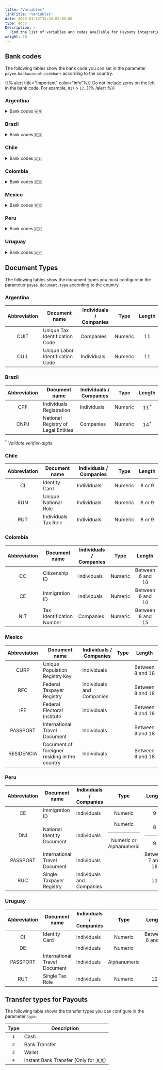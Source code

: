 ```yaml
---
title: "Variables"
linkTitle: "Variables"
date: 2023-03-22T15:30:03-05:00
type: docs
Description: >
  Find the list of variables and codes available for Payouts integration.
weight: 30
---
```


## Bank codes
The following tables show the bank code you can set in the parameter `payee.bankaccount.codebank` according to the country. 

{{% alert title="Important" color="info"%}}
Do not include zeros on the left in the bank code. For example, `017` > `17`.
{{% /alert %}}

### Argentina

<details>
<summary>Bank codes 🇦🇷</summary>
<div id="contentdiv">

| Bank Name | Bank Code |
|---|:---:|
| BACS BANCO DE CREDITO Y SECURITIZACION | `340` |
| BANCO B. I. CREDITANSTALT | `147` |
| BANCO BICA S.A. | `426` |
| BANCO BRADESCO ARGENTINA | `336` |
| BANCO CETELEM ARGENTINA | `331` |
| BANCO CMF | `319` |
| BANCO COINAG S.A. | `431` |
| BANCO COLUMBIA | `389` |
| BANCO COMAFI | `299` |
| BANCO CREDICOOP COOP. L | `191` |
| BANCO DE COMERCIO S.A. | `432` |
| BANCO DE CORRIENTES | `094` |
| BANCO DE FORMOSA | `315` |
| BANCO DE GALICIA Y BUENOS AIRES | `007` |
| BANCO DE INVERSION Y COMERCIO EXTERIOR | `300` |
| BANCO DE LA CIUDAD DE BUENOS AIRES | `029` |
| BANCO DE LA NACION ARGENTINA | `011` |
| BANCO DE LA PAMPA SOCIEDAD DE ECONOMIA M | `093` |
| BANCO DE LA PROVINCIA DE BUENOS AIRES | `014` |
| BANCO DE LA PROVINCIA DE CORDOBA | `020` |
| BANCO DE LA REPUBLICA ORIENTAL DEL URUGUAY | `269` |
| BANCO DE SAN JUAN | `045` |
| BANCO DE SANTA CRUZ | `086` |
| BANCO DE SANTIAGO DEL ESTERO | `321` |
| BANCO DE SERVICIOS FINANCIEROS | `332` |
| BANCO DE SERVICIOS Y TRANSACCIONES | `338` |
| BANCO DE VALORES | `198` |
| BANCO DEL CHUBUT | `083` |
| BANCO DEL SOL | `310` |
| BANCO DINO S.A. | `448` |
| BANCO HIPOTECARIO | `044` |
| BANCO ITAU | `259` |
| BANCO JULIO | `305` |
| BANCO MACRO | `285` |
| BANCO MARIVA | `254` |
| BANCO MAS VENTAS | `341` |
| BANCO MERIDIAN | `281` |
| BANCO MUNICIPAL DE ROSARIO | `065` |
| BANCO PATAGONIA SUDAMERIS | `034` |
| BANCO PIANO | `301` |
| BANCO PROVINCIA DE TIERRA DEL FUEGO | `268` |
| BANCO PROVINCIA DEL NEUQUEN | `097` |
| BANCO ROELA | `247` |
| BANCO SAENZ | `277` |
| BANCO SANTANDER ARGENTINA | `072` |
| BANCO SUCREDITO REGIONAL S.A.U. | `435` |
| BANCO SUPERVIELLE S.A. | `027` |
| BANCO VOII S.A. | `312` |
| BANK OF AMERICA, NATIONAL ASSOCIA | `262` |
| BANK OF CHINE LIMITED SUCURSAL BUENOS AIRES | `515` |
| BBVA ARGENTINA | `017` |
| BNP PARIBAS | `266` |
| BRUBANK S.A.U. | `143` |
| CITIBANK ARGENTINA | `016` |
| CVU ACCOUNT | `000` |
| HSBC BANK ARGENTINA | `150` |
| INDUSTRIAL AND COMMERCIAL BANK OF CHINA (ICBC) ARGENTINA | `015` |
| J P MORGAN CHASE BANK SUCURSAL BUENOS AIRES | `165` |
| LLOYDS TSB BANK | `010` |
| NUEVO BANCO DE ENTRE RIOS | `386` |
| NUEVO BANCO DE LA RIOJA | `309` |
| NUEVO BANCO DE SANTA FE | `330` |
| NUEVO BANCO DEL CHACO | `311` |
| NUEVO BANCO INDUSTRIAL DE AZUL | `322` |
| RCI BANQUE ARGENTINA | `339` |
| WILOBANK S.A. | `384` |

</div>
</details>

### Brazil

<details>
<summary>Bank codes 🇧🇷</summary>
<div id="contentdiv">

| Bank Name | Bank Code |
|---|:---:|
| ACCREDITO SCD S.A. | `406` |
| ACESSO SOLUÇÕES DE PAGAMENTO S.A. - INSTITUIÇÃO DE PAGAMENTO | `332` |
| ADVANCED CC LTDA | `117` |
| AGK CC S.A. | `272` |
| AL5 S.A. CFI | `349` |
| AMAZÔNIA CC LTDA. | `313` |
| ASAAS IP S.A. | `461` |
| ATF CREDIT SCD S.A. | `513` |
| ATICCA SCD S.A. | `527` |
| ATIVA S.A. INVESTIMENTOS CCTVM | `188` |
| AVENUE SECURITIES DTVM LTDA. | `508` |
| AZUMI DTVM | `463` |
| B&T CC LTDA. | `080` |
| BANCO BARI S.A. | `330` |
| BANCO BESA S.A. | `334` |
| BANCO BRADESCARD | `063` |
| BANCO BTG PACTUAL S.A. | `208` |
| BANCO CIFRA | `233` |
| BANCO DIGIO | `335` |
| BANCO FINAXIS | `094` |
| BANCO GENIAL | `125` |
| BANCO INBURSA | `012` |
| BANCO INTER | `077` |
| BANCO INVESTCRED UNIBANCO S.A. | `249` |
| BANCO ITAÚ CONSIGNADO S.A. | `029` |
| BANCO JOHN DEERE S.A. | `217` |
| BANCO MASTER | `243` |
| BANCO ORIGINAL | `212` |
| BANCO PAN | `623` |
| BANCO RANDON S.A. | `088` |
| BANCO SEMEAR | `743` |
| BANCO SICOOB S.A. | `756` |
| BANCO SISTEMA | `754` |
| BANCO TOPÁZIO S.A. | `082` |
| BANCO VOITER | `653` |
| BANCOSEGURO S.A. | `081` |
| BARI CIA HIPOTECÁRIA | `268` |
| BCO ABC BRASIL S.A. | `246` |
| BCO ABN AMRO S.A. | `075` |
| BCO AFINZ S.A. - BM | `299` |
| BCO AGIBANK S.A. | `121` |
| BCO ALFA S.A. | `025` |
| BCO ANDBANK S.A. | `065` |
| BCO ARBI S.A. | `213` |
| BCO B3 S.A. | `096` |
| BCO BANDEPE S.A. | `024` |
| BCO BANESTES S.A. | `021` |
| BCO BBI S.A. | `036` |
| BCO BMG S.A. | `318` |
| BCO BNP PARIBAS BRASIL S A | `752` |
| BCO BOCOM BBM S.A. | `107` |
| BCO BRADESCO BERJ S.A. | `122` |
| BCO BRADESCO FINANC. S.A. | `394` |
| BCO BRADESCO S.A. | `237` |
| BCO BRASILEIRO DE CRÉDITO S.A. | `378` |
| BCO BS2 S.A. | `218` |
| BCO BV S.A. | `413` |
| BCO C6 CONSIG | `626` |
| BCO C6 S.A. | `336` |
| BCO CAIXA GERAL BRASIL S.A. | `473` |
| BCO CARGILL S.A. | `040` |
| BCO CCB BRASIL S.A. | `320` |
| BCO CEDULA S.A. | `266` |
| BCO CETELEM S.A. | `739` |
| BCO CITIBANK S.A. | `745` |
| BCO CLASSICO S.A. | `241` |
| BCO COOPERATIVO SICREDI S.A. | `748` |
| BCO CRÉDIT AGRICOLE BR S.A. | `222` |
| BCO CREDIT SUISSE S.A. | `505` |
| BCO CREFISA S.A. | `069` |
| BCO CSF S.A. | `368` |
| BCO DA AMAZONIA S.A. | `003` |
| BCO DA CHINA BRASIL S.A. | `083` |
| BCO DAYCOVAL S.A | `707` |
| BCO DIGIMAIS S.A. | `654` |
| BCO DO BRASIL S.A. | `001` |
| BCO DO EST. DE SE S.A. | `047` |
| BCO DO EST. DO PA S.A. | `037` |
| BCO DO ESTADO DO RS S.A. | `041` |
| BCO DO NORDESTE DO BRASIL S.A. | `004` |
| BCO FATOR S.A. | `265` |
| BCO FIBRA S.A. | `224` |
| BCO GM S.A. | `390` |
| BCO GUANABARA S.A. | `612` |
| BCO HSBC S.A. | `269` |
| BCO INDUSTRIAL DO BRASIL S.A. | `604` |
| BCO ITAÚ BBA S.A. | `184` |
| BCO ITAUBANK S.A. | `479` |
| BCO J.P. MORGAN S.A. | `376` |
| BCO KDB BRASIL S.A. | `076` |
| BCO KEB HANA DO BRASIL S.A. | `757` |
| BCO LA NACION ARGENTINA | `300` |
| BCO LA PROVINCIA B AIRES BCE | `495` |
| BCO LETSBANK S.A. | `630` |
| BCO LUSO BRASILEIRO S.A. | `600` |
| BCO MERCANTIL DO BRASIL S.A. | `389` |
| BCO MERCEDES-BENZ S.A. | `381` |
| BCO MIZUHO S.A. | `370` |
| BCO MODAL S.A. | `746` |
| BCO MORGAN STANLEY S.A. | `066` |
| BCO MUFG BRASIL S.A. | `456` |
| BCO OURINVEST S.A. | `712` |
| BCO PAULISTA S.A. | `611` |
| BCO PINE S.A. | `643` |
| BCO RABOBANK INTL BRASIL S.A. | `747` |
| BCO RENDIMENTO S.A. | `633` |
| BCO RIBEIRAO PRETO S.A. | `741` |
| BCO RNX S.A. | `720` |
| BCO RODOBENS S.A. | `120` |
| BCO SAFRA S.A. | `422` |
| BCO SANTANDER (BRASIL) S.A. | `033` |
| BCO SENFF S.A. | `276` |
| BCO SOCIETE GENERALE BRASIL | `366` |
| BCO SOFISA S.A. | `637` |
| BCO SUMITOMO MITSUI BRASIL S.A. | `464` |
| BCO TOYOTA DO BRASIL S.A. | `387` |
| BCO TRIANGULO S.A. | `634` |
| BCO TRICURY S.A. | `018` |
| BCO VOLKSWAGEN S.A | `393` |
| BCO VOTORANTIM S.A. | `655` |
| BCO VR S.A. | `610` |
| BCO WESTERN UNION | `119` |
| BCO WOORI BANK DO BRASIL S.A. | `124` |
| BCO XP S.A. | `348` |
| BCO YAMAHA MOTOR S.A. | `475` |
| BCO. J.SAFRA S.A. | `074` |
| BCV - BCO, CRÉDITO E VAREJO S.A. | `250` |
| BEXS BCO DE CAMBIO S.A. | `144` |
| BEXS CC S.A. | `253` |
| BGC LIQUIDEZ DTVM LTDA | `134` |
| BMP SCMEPP LTDA | `274` |
| BMS SCD S.A. | `377` |
| BNDES | `007` |
| BNY MELLON BCO S.A. | `017` |
| BOFA MERRILL LYNCH BM S.A. | `755` |
| BONUSPAGO SCD S.A. | `408` |
| BR PARTNERS BI | `126` |
| BR-CAPITAL DTVM S.A. | `433` |
| BRB - BCO DE BRASILIA S.A. | `070` |
| BRL TRUST DTVM SA | `173` |
| BROKER BRASIL CC LTDA. | `142` |
| BS2 DTVM S.A. | `292` |
| C.SUISSE HEDGING-GRIFFO CV S/A | `011` |
| CAIXA ECONOMICA FEDERAL | `104` |
| CAMBIONET CC LTDA | `309` |
| CAPITAL CONSIG SCD S.A. | `465` |
| CAROL DTVM LTDA. | `288` |
| CARTOS SCD S.A. | `324` |
| CARUANA SCFI | `130` |
| CASA CREDITO S.A. SCM | `159` |
| CC LAR CREDI | `421` |
| CCM DESP TRÂNS SC E RS | `016` |
| CCM SERV. PÚBLICOS SP | `459` |
| CCR COOPAVEL | `281` |
| CCR DE ABELARDO LUZ | `322` |
| CCR DE IBIAM | `391` |
| CCR DE SÃO MIGUEL DO OESTE | `273` |
| CCR SEARA | `430` |
| CDC SCD S.A. | `470` |
| CECM COOPERFORTE | `379` |
| CECM DOS TRAB.PORT. DA G.VITOR | `385` |
| CECM FABRIC CALÇADOS SAPIRANGA | `328` |
| CECM SERV PUBL PINHÃO | `471` |
| CELCOIN IP S.A. | `509` |
| CENTRAL COOPERATIVA DE CRÉDITO NO ESTADO DO ESPÍRITO SANTO | `114` |
| CIELO IP S.A. | `362` |
| CITIBANK N.A. | `477` |
| CM CAPITAL MARKETS CCTVM LTDA | `180` |
| COBUCCIO S.A. SCFI | `402` |
| CODEPE CVC S.A. | `127` |
| COLUNA S.A. DTVM | `423` |
| COMMERZBANK BRASIL S.A. - BCO MÚLTIPLO | `163` |
| CONF NAC COOP CENTRAIS UNICRED | `136` |
| CONFIDENCE CC S.A. | `060` |
| COOP CREDITAG | `400` |
| COOP DE PRIMAVERA DO LESTE | `279` |
| COOPCENTRAL AILOS | `085` |
| CORA SCD S.A. | `403` |
| CRED-UFES | `427` |
| CREDIALIANÇA CCR | `098` |
| CREDIARE CFI S.A. | `429` |
| CREDIBRF COOP | `440` |
| CREDICOAMO | `010` |
| CREDIFIT SCD S.A. | `452` |
| CREDIHOME SCD | `443` |
| CREDISAN CC | `089` |
| CREDISIS CENTRAL DE COOPERATIVAS DE CRÉDITO LTDA. | `097` |
| CREDITAS SCD | `342` |
| CREDSYSTEM SCD S.A. | `428` |
| CREFAZ SCMEPP LTDA | `321` |
| CREHNOR LARANJEIRAS | `350` |
| CRESOL CONFEDERAÇÃO | `133` |
| DELCRED SCD S.A. | `435` |
| DEUTSCHE BANK S.A.BCO ALEMAO | `487` |
| DM | `449` |
| DOCK IP S.A. | `301` |
| DOURADA CORRETORA | `311` |
| EBANX IP LTDA. | `383` |
| EFÍ S.A. - IP | `364` |
| EFX CC LTDA. | `289` |
| F D GOLD DTVM LTDA | `395` |
| FACTA S.A. CFI | `149` |
| FAIR CC S.A. | `196` |
| FC FINANCEIRA S.A. - CFI | `516` |
| FDO GARANTIDOR CRÉDITOS | `541` |
| FÊNIX DTVM LTDA. | `455` |
| FFA SCMEPP LTDA. | `343` |
| FFCRED SCD S.A. | `510` |
| FIDUCIA SCMEPP LTDA | `382` |
| FINVEST DTVM | `512` |
| FITBANK IP | `450` |
| FRAM CAPITAL DTVM S.A. | `331` |
| FRENTE CC LTDA. | `285` |
| GAZINCRED S.A. SCFI | `478` |
| GENIAL INVESTIMENTOS CVM S.A. | `278` |
| GET MONEY CC LTDA | `138` |
| GLOBAL SCM LTDA | `384` |
| GOLDMAN SACHS DO BRASIL BM S.A | `064` |
| GUIDE | `177` |
| GUITTA CC LTDA | `146` |
| HAITONG BI DO BRASIL S.A. | `078` |
| HEDGE INVESTMENTS DTVM LTDA. | `458` |
| HEMERA DTVM LTDA. | `448` |
| HIPERCARD BM S.A. | `062` |
| HR DIGITAL SCD | `523` |
| HS FINANCEIRA | `189` |
| HSCM SCMEPP LTDA. | `312` |
| HUB IP S.A. | `396` |
| IB CCTVM S.A. | `271` |
| ICAP DO BRASIL CTVM LTDA. | `157` |
| ICBC DO BRASIL BM S.A. | `132` |
| ID CTVM | `439` |
| IDEAL CTVM S.A. | `398` |
| ÍNDIGO INVESTIMENTOS DTVM LTDA. | `407` |
| INTERCAM CC LTDA | `525` |
| INTESA SANPAOLO BRASIL S.A. BM | `139` |
| ITAÚ UNIBANCO S.A. | `341` |
| IUGU IP S.A. | `401` |
| J17 - SCD S/A | `451` |
| JPMORGAN CHASE BANK | `488` |
| KIRTON BANK | `399` |
| LAMARA SCD S.A. | `416` |
| LASTRO RDV DTVM LTDA | `293` |
| LECCA CFI S.A. | `105` |
| LEND SCD S.A. | `414` |
| LEVYCAM CCV LTDA | `145` |
| LIGA INVEST DTVM LTDA. | `469` |
| LIONS TRUST DTVM | `519` |
| LISTO SCD S.A. | `397` |
| MAF DTVM SA | `484` |
| MAGNETIS - DTVM | `442` |
| MAGNUM SCD | `511` |
| MARU SCD S.A. | `535` |
| MASTER S/A CCTVM | `467` |
| MERCADO CRÉDITO SCFI S.A. | `518` |
| MERCADO PAGO IP LTDA. | `323` |
| MÉRITO DTVM LTDA. | `454` |
| MICROCASH SCMEPP LTDA. | `537` |
| MIDWAY S.A. - SCFI | `358` |
| MIRAE ASSET CCTVM LTDA | `447` |
| MONETARIE SCD | `526` |
| MONEYCORP BCO DE CÂMBIO S.A. | `259` |
| MS BANK S.A. BCO DE CÂMBIO | `128` |
| NEON CTVM S.A. | `113` |
| NEON FINANCEIRA - CFI S.A. | `426` |
| NEON PAGAMENTOS S.A. IP | `536` |
| NOVA FUTURA CTVM LTDA. | `191` |
| NOVO BCO CONTINENTAL S.A. - BM | `753` |
| NU FINANCEIRA S.A. CFI | `386` |
| NU INVEST CORRETORA DE VALORES S.A. | `140` |
| NU PAGAMENTOS - IP | `260` |
| NUMBRS SCD S.A. | `419` |
| OLIVEIRA TRUST DTVM S.A. | `111` |
| OM DTVM LTDA | `319` |
| OMNI BANCO S.A. | `613` |
| ÓRAMA DTVM S.A. | `325` |
| ÓTIMO SCD S.A. | `355` |
| OZ CORRETORA DE CÂMBIO S.A. | `296` |
| PAGSEGURO INTERNET IP S.A. | `290` |
| PARANA BCO S.A. | `254` |
| PARATI - CFI S.A. | `326` |
| PARMETAL DTVM LTDA | `194` |
| PEAK SEP S.A. | `521` |
| PEFISA S.A. - C.F.I. | `174` |
| PICPAY | `380` |
| PICPAY BANK - BANCO MÚLTIPLO S.A | `079` |
| PINBANK IP | `529` |
| PLANNER CV S.A. | `100` |
| PLANNER SOCIEDADE DE CRÉDITO DIRETO | `410` |
| PLANTAE CFI | `445` |
| POLOCRED SCMEPP LTDA. | `093` |
| PORTOPAR DTVM LTDA | `306` |
| PORTOSEG S.A. CFI | `468` |
| QI SCD S.A. | `329` |
| RB INVESTIMENTOS DTVM LTDA. | `283` |
| REAG DTVM S.A. | `528` |
| REALIZE CFI S.A. | `374` |
| RENASCENCA DTVM LTDA | `101` |
| RJI | `506` |
| SAGITUR CC | `270` |
| SBCASH SCD | `482` |
| SCFI EFÍ S.A. | `507` |
| SCOTIABANK BRASIL | `751` |
| SENSO CCVM S.A. | `545` |
| SER FINANCE SCD S.A. | `530` |
| SERVICOOP | `190` |
| SIMPAUL | `365` |
| SINGULARE CTVM S.A. | `363` |
| SOCIAL BANK S/A | `412` |
| SOCINAL S.A. CFI | `425` |
| SOCRED SA - SCMEPP | `183` |
| STARK SCD S.A. | `462` |
| STATE STREET BR S.A. BCO COMERCIAL | `014` |
| STONE IP S.A. | `197` |
| SUMUP SCD S.A. | `404` |
| SUPERDIGITAL I.P. S.A. | `340` |
| SUPERLÓGICA SCD S.A. | `481` |
| TERRA INVESTIMENTOS DTVM | `307` |
| TORO CTVM S.A. | `352` |
| TRAVELEX BANCO DE CÂMBIO S.A. | `095` |
| TREVISO CC S.A. | `143` |
| TRINUS CAPITAL DTVM | `360` |
| TRINUS SCD S.A. | `444` |
| TRUSTEE DTVM LTDA. | `438` |
| TULLETT PREBON BRASIL CVC LTDA | `131` |
| UBS BRASIL BI S.A. | `129` |
| UBS BRASIL CCTVM S.A. | `015` |
| UNAVANTI SCD S/A | `460` |
| UNIPRIME COOPCENTRAL LTDA. | `099` |
| UNIPRIME DO BRASIL - COOP | `084` |
| UP.P SEP S.A. | `373` |
| UY3 SCD S/A | `457` |
| VALOR SCD S.A. | `195` |
| VIA CERTA FINANCIADORA S.A. - CFI | `411` |
| VIPS CC LTDA. | `298` |
| VITREO DTVM S.A. | `367` |
| VORTX DTVM LTDA. | `310` |
| WARREN CVMC LTDA | `371` |
| WILL FINANCEIRA S.A.CFI | `280` |
| WNT CAPITAL DTVM | `524` |
| XP INVESTIMENTOS CCTVM S/A | `102` |
| ZEMA CFI S/A | `359` |
| ZIPDIN SCD S.A. | `418` |

</div>
</details>

### Chile

<details>
<summary>Bank codes 🇨🇱</summary>
<div id="contentdiv">

| Bank Name | Bank Code |
|---|:---:|
| BANCO DE CHILE | `001` |
| BANCO INTERNACIONAL | `009` |
| BANCO DEL ESTADO DE CHILE | `012` |
| BANCO BICE | `028` |
| BANCO CONSORCIO | `055` |
| BANCO CREDITO E INVERSIONES | `016` |
| BANCO DEL DESARROLLO | `507` |
| BANCO FALABELLA | `051` |
| BANCO RIPLEY | `053` |
| BANCO SANTANDER - SANTIAGO | `037` |
| BANCO SECURITY | `049` |
| BBVA CHILE | `504` |
| COOPEUCH | `672` |
| HSBC BANK | `031` |
| ITAU CORPBANCA | `039` |
| PREPAGO LOS HEROES | `729` |
| SCOTIABANK CHILE | `014` |
| TENPO PREPAGO | `730` |

</div>
</details>

### Colombia

<details>
<summary>Bank codes 🇨🇴</summary>
<div id="contentdiv">

| Bank Name | Bank Code |
|---|:---:|
| BANCAMIA SA | `1059` |
| BANCO AGRARIO | `1040` |
| BANCO AV VILLAS | `1052` |
| BANCO BTG PACTUAL | `1805` |
| BANCO COOPERATIVO COOPCENTRAL | `1066` |
| BANCO CREDIFINANCIERA SA. | `1558` |
| BANCO DAVIVIENDA SA | `1051` |
| BANCO DE BOGOTA | `1001` |
| BANCO DE OCCIDENTE | `1023` |
| BANCO FALABELLA S.A. | `1062` |
| BANCO FINANDINA S.A. | `1063` |
| BANCO GNB SUDAMERIS | `1012` |
| BANCO J.P. MORGAN COLOMBIA S.A | `1071` |
| BANCO MULTIBANK SA | `1064` |
| BANCO MUNDO MUJER | `1047` |
| BANCO PICHINCHA | `1060` |
| BANCO POPULAR | `1002` |
| BANCO PROCREDIT COLOMBIA | `1058` |
| BANCO SANTANDER DE NEGOCIOS CO | `1065` |
| BANCO SERFINANZA S.A | `1069` |
| BANCO W S.A. | `1053` |
| BANCOLDEX S.A. | `1031` |
| BANCOLOMBIA | `1007` |
| BANCOOMEVA | `1061` |
| BBVA COLOMBIA | `1013` |
| CITIBANK | `1009` |
| COLTEFINANCIERA S.A | `1370` |
| CONFIAR | `1292` |
| COOFINEP COOPERATIVA FINANCIER | `1291` |
| COOPERATIVA FINANCIERA DE ANTI | `1283` |
| COOTRAFA COOPERATIVA FINANCIER | `1289` |
| CSC SA | `1032` |
| DAVIPLATA | `1551` |
| DING TECNIPAGOS SA | `1802` |
| FINANCIERA JURISCOOP S.A. COMP | `1121` |
| GIROS Y FINANZAS CF | `1303` |
| IRIS | `1637` |
| ITAU | `1014` |
| ITAU ANTES CORPBANCA | `1006` |
| JFK COOPERATIVA FINANCIERA | `1286` |
| LULO BANK S.A. | `1070` |
| MIBANCO S.A. | `1067` |
| MOVII | `1801` |
| NEQUI | `1507` |
| PIBANK | `1560` |
| POWWI | `1803` |
| RAPPIPAY | `1811` |
| SCOTIABANK COLPATRIA S.A | `1019` |
| UALÁ | `1804` |

</div>
</details>

### Mexico

<details>
<summary>Bank codes 🇲🇽</summary>
<div id="contentdiv">

| Bank Name | Bank Code |
|---|:---:|
| ABC CAPITAL | `138` |
| ACCIVAL | `614` |
| ACTINVER | `133` |
| AFIRME | `062` |
| AKALA | `638` |
| AMERICAN EXPRESS | `103` |
| ASEA | `652` |
| AUTOFIN | `128` |
| AZTECA | `127` |
| B&B | `610` |
| BAJIO | `030` |
| BAMSA | `106` |
| BANAMEX | `002` |
| BANCO FAMSA | `131` |
| BANCOMEXT | `006` |
| BANCOPPEL | `137` |
| BANJERCITO | `019` |
| BANOBRAS | `009` |
| BANORTE | `072` |
| BANREGIO | `058` |
| BANSEFI | `166` |
| BANSI | `060` |
| BARCLAYS | `129` |
| BBASE | `145` |
| BBVA BANCOMER | `012` |
| BMONEX | `112` |
| BMULTIVA | `132` |
| BULLTICK CB | `632` |
| CB ACTINVER | `621` |
| CB INTERCAM | `630` |
| CB JPMORGAN | `640` |
| CI BOLSA | `631` |
| CIBANCO | `143` |
| CLS | `901` |
| COMPARTAMOS | `130` |
| CONSUBANCO | `140` |
| CREDIT SUISSE | `126` |
| DEUTSCHE BANK | `124` |
| ESTRUCTURADORES | `606` |
| EVERCORE | `648` |
| FINAMEX | `616` |
| FINCOMUN | `634` |
| GBM | `601` |
| HDI SEGUROS | `636` |
| HIPOTECARIA FEDERAL | `168` |
| HSBC | `021` |
| INBURSA | `036` |
| INDEVAL | `902` |
| ING | `116` |
| INTERACCIONES | `037` |
| INTERBANCO | `136` |
| INVEX | `059` |
| IXE | `032` |
| JP MORGAN | `110` |
| KUSPIT | `653` |
| LIBERTAD | `670` |
| MAPFRE | `619` |
| MASARI | `602` |
| MERRILL LYNCH | `615` |
| MIFEL | `042` |
| MONEXCB | `600` |
| NAFIN | `135` |
| OACTIN | `622` |
| OPCIONES EMPRESARIALES DEL NOROESTE | `659` |
| ORDER | `637` |
| PROFUTURO | `620` |
| REFORMA | `642` |
| SANTANDER | `014` |
| SCOTIABANK | `044` |
| SEGMTY | `651` |
| SKANDIA VIDA | `623` |
| SKANDIA OPERADORA | `649` |
| SOFIEXPRESS | `655` |
| STERLING | `633` |
| STP | `646` |
| SU CASITA | `629` |
| TELECOMM | `647` |
| THE ROYAL BANK | `102` |
| TIBER | `607` |
| TOKYO | `108` |
| UBS BANK | `139` |
| UNAGRA | `656` |
| UNICA | `618` |
| VALMEX | `617` |
| VALUE | `605` |
| VE POR MAS | `113` |
| VECTOR | `608` |
| VOLKSWAGEN | `141` |
| WALMART | `134` |
| ZURICH | `627` |
| ZURICHVI | `628` |

</div>
</details>

### Peru

<details>
<summary>Bank codes 🇵🇪</summary>
<div id="contentdiv">

| Bank Name | Bank Code |
|---|:---:|
| BANCO DE COMERCIO | `023` |
| BANCO DE CREDITO DEL PERU | `002` |
| BANCO DE LA NACION | `018` |
| BANCO FALABELLA PERU | `054` |
| BANCO FINANCIERO | `035` |
| BANCO GNB PERU S.A | `053` |
| BANCO INTERAMERICANO DE FINANZAS (BIF) | `038` |
| BBVA CONTINENTAL | `011` |
| CAJA METROPOLITANA DE LIMA | `800` |
| CAJA MUNICIPAL DE AHORRO Y CREDITO AREQUIPA | `803` |
| CAJA MUNICIPAL DE AHORRO Y CREDITO CUZCO | `806` |
| CAJA MUNICIPAL DE AHORRO Y CREDITO HUANCAYO | `808` |
| CAJA MUNICIPAL DE AHORRO Y CREDITO PIURA SAC | `801` |
| CAJA MUNICIPAL DE AHORRO Y CREDITO SULLANA | `805` |
| CAJA MUNICIPAL DE AHORRO Y CREDITO TRUJILLO | `802` |
| CITIBANK PERU | `007` |
| CREDISCOTIA FINANCIERA | `043` |
| INTERBANK | `003` |
| MI BANCO | `049` |
| SANTANDER PERU | `056` |
| SCOTIABANK PERU | `00 9` |

</div>
</details>

### Uruguay

<details>
<summary>Bank codes 🇺🇾</summary>
<div id="contentdiv">

| Bank Name | Bank Code |
|---|:---:|
| BANCO BILBAO VIZCAYA ARGENTARIA (BBVA)| `153` |
| BANCO DE LA NACION URUGUAY | `246` |
| BANCO HIPOTECARIO DEL URUGUAY | `091` |
| BANCO ITAU URUGUAY | `113` |
| BANCO SANTANDER URUGUAY | `137` |
| BANQUE HERITAGE | `162` |
| BAPRO | `061` |
| BROU - BANCO DE LA REPUBLICA ORIENTAL DEL URUGUAY | `001` |
| CAJA MUNICIPAL DE AHORRO Y CREDITO TRUJILLO | `802` |
| CITIBANK N.A. SUCURSAL | `205` |
| CITIBANK PERU | `007` |
| CREDISCOTIA FINANCIERA | `043` |
| HSBC BANK URUGUAY | `157` |
| INTERBANK | `003` |
| MI BANCO | `049` |
| OCA BLUE | `999` |
| PREX | `603` |
| REDPAGOS | `624` |
| SANTANDER PERU | `056` |
| SCOTIABANK | `128` |
| SCOTIABANK PERU | `009` |

</div>
</details>

## Document Types
The following tables show the document types you must configure in the parameter `payee.document.type` according to the country.

### Argentina
| Abbreviation | Document name | Individuals / Companies | Type | Length |
|:-:|---|---|:-:|:-:|
| CUIT | Unique Tax Identification Code | Companies | Numeric | 11 |
| CUIL | Unique Labor Identification Code | Individuals | Numeric | 11 |

### Brazil
| Abbreviation | Document name | Individuals / Companies | Type | Length |
|:-:|---|---|:-:|:-:|
| CPF | Individuals Registration | Individuals | Numeric | 11<sup>*</sup> |
| CNPJ | National Registry of Legal Entities | Companies | Numeric | 14<sup>*</sup> |

<sup>*</sup> _Validate verifier-digits_

### Chile
| Abbreviation | Document name | Individuals / Companies | Type | Length |
|:-:|---|---|:-:|:-:|
| CI | Identity Card | Individuals | Numeric | 8 or 9 |
| RUN | Unique National Role | Individuals | Numeric | 8 or 9 |
| RUT | Individuals Tax Role | Individuals | Numeric | 8 or 9 |

### Colombia
| Abbreviation | Document name | Individuals / Companies | Type | Length |
|:-:|---|---|:-:|:-:|
| CC | Citizenship ID | Individuals | Numeric | Between 6 and 10 |
| CE | Immigration ID | Individuals | Numeric | Between 6 and 10 |
| NIT | Tax Identification Number | Companies | Numeric | Between 8 and 15 |

<!--### Costa Rica
| Abbreviation | Document name | Individuals / Companies | Type | Length |
|:-:|---|---|:-:|:-:|
| CI | Identity Card | Individuals | Numeric | 9 |

### El Salvador
| Abbreviation | Document name | Individuals / Companies | Type | Length |
|:-:|---|---|:-:|:-:|
| DUI | Unique identity document | Individuals |  | Between 6 and 18 |-->

### Mexico
| Abbreviation | Document name | Individuals / Companies | Type | Length |
|:-:|---|---|:-:|:-:|
| CURP | Unique Population Registry Key | Individuals | | Between 8 and 18 |
| RFC | Federal Taxpayer Registry | Individuals and Companies | | Between 8 and 18 |
| IFE | Federal Electoral Institute | Individuals | | Between 8 and 18 |
| PASSPORT | International Travel Document | Individuals |  | Between 8 and 18 |
| RESIDENCIA | Document of foreigner residing in the country | Individuals |  | Between 8 and 18 |

<!--### Nicaragua
| Abbreviation | Document name | Individuals / Companies | Type | Length |
|:-:|---|---|:-:|:-:|
| CI | Identity card | Individuals |  | Between 8 and 18 |-->

### Peru
| Abbreviation | Document name | Individuals / Companies | Type | Length |
|:-:|---|---|:-:|:-:|
| CE | Immigration ID | Individuals | Numeric | 9 |
| DNI | National Identity Document | Individuals | Numeric<br><hr>Numeric or Alphanumeric | 8<br><hr>9 |
| PASSPORT | International Travel Document | Individuals | | Between 7 and 18 |
| RUC | Single Taxpayer Registry | Individuals and Companies | | 11 |

### Uruguay
| Abbreviation | Document name | Individuals / Companies | Type | Length |
|:-:|---|---|:-:|:-:|
| CI | Identity Card | Individuals | Numeric | Between 6 and 8 |
| DE | | Individuals | Numeric | |
| PASSPORT | International Travel Document | Individuals | Alphanumeric | |
| RUT | Single Tax Role | Individuals | Numeric | 12 |

## Transfer types for Payouts
The following table shows the transfer types you can configure in the parameter `type`.

<div id="shortTable"></div>

| Type | Description |
|:-:|---|
| `1` | Cash |
| `2` | Bank Transfer |
| `3` | Wallet |
| `4` | Instant Bank Transfer (Only for 🇧🇷) |
